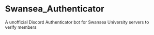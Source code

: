 # Swansea_Authenticator
A unofficial Discord Authenticator bot for Swansea University servers to verify members
